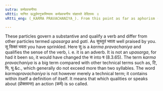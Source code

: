 ```yaml
---
sutra: कर्मप्रवचनीयाः
vRtti: यानित ऊर्द्ध्वमनुक्रमिष्यामः कर्मप्रवचनीय संज्ञास्ते वेदितव्यः ॥
vRtti_eng: (_KARMA PRAVACHANIYA_). From this point as far as aphorism (I. 4. 97) the particles treated of, are to be understood as having the name of _karma_-_pravachaniya_.

---
```

These particles govern a substantive and qualify a verb and differ from other particles termed _upasarga_ and _gati_. As सुस्तुतं भवता well praised by you. सु सिक्तं भवता you have sprinkled. Here सु is a _karma_ _pravachaniya_ and qualifies the sense of the verb, i. e. it is an adverb. It is not an _upasarga_, for had it been so, it would have changed the स into ष (8.3.65). The term _karma_ _pravachaniya_ is a big term compared with other technical terms such as, टि, घि, घु &c., which generally do not exceed more than two syllables. The word _karmapravachaniya_ is not however merely a technical term; it contains within itself a definition of itself. It means that which qualities or speaks about (प्रोक्तवन्त) an action (कर्म) is so called.